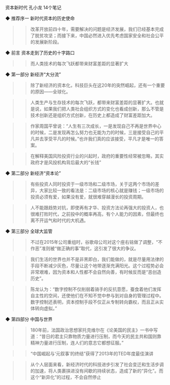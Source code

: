 资本新时代
孔小龙
14个笔记


◆ 推荐序一 新时代资本的历史使命

>> 改革开放前四十年，需要解决的问题是经济发展，我们已经基本完成了脱贫攻坚；而接下来，中国必然进入优先考虑国家安全和社会公平的发展新阶段。


◆ 前言 资本走到了历史的十字路口

>> 而人类技术的每次飞跃都带来财富差距的显著扩大


◆ 第一部分 新经济“大分流”

>> 除了新经济的资本化，科技巨头在这20年的突然崛起，还有一个重要的原因——全球化。

>> 人类生产与生存技术的每次飞跃，都带来财富差距的显著扩大。也就是说，如果我们把人类社会组织方式的变化也看成创新，那么不管是技术创新还是组织方式创新，在历史上都造成了财富差距加大。

>> 作家周国平曾说：“人生有三次成长，一是发现自己不再是世界中心的时候，二是发现再怎么努力也无能为力的时候，三是接受自己的平凡并去享受平凡的时候。”也许我们真的应该接受，平凡才是唯一的答案。

>> 在解释美国风险投资行业的兴起时，政府的重要性经常被忽略，其实政府才是风投机构背后最大的“长钱”


◆ 第二部分 新经济“资本论”

>> 有些投资人同时投资于一级市场和二级市场，关于这两个市场的差异，大家比较一致的看法是：二级市场的核心就是赚钱；一级市场的投资必须有爱，如果没有爱，就很难穿越漫长的投资周期。

>> 人不能跟趋势对抗，即使再有才华、投资方法论再强大的投资人，也很难打败时代，之前投中的概率再高，有个人能力的因素，但最终也离不开运气和时代的大机遇。


◆ 第三部分 全球大监管

>> 不过在2015年公司重组时，谷歌母公司对这个座右铭做了调整，“不作恶”准则被“做正确的事”取代，这引发了很大的争议。

>> 我们生活的世界也并不是非黑即白，我们能做的，就是尽量用法律的手段不断减少灰色，尽量让这个地带逐渐充满阳光。这个过程势必会非常艰难，因为资本和人性都不会自然向善，有时候反而是“恶创造历史”。

>> 陈龙认为：“数字控制不仅削弱着骑手的反抗意愿，蚕食着他们发挥自主性的空间，还使他们在不知不觉中参与到对自身的管理过程中。数字控制还表明，资本控制手段不仅正从专制转向霸权，而且正从实体转向虚拟。”


◆ 第四部分 中国与世界

>> 180年前，法国政治思想家托克维尔在《论美国的民主》一书中写道：“昔日的君主只靠物质力量进行压制，而今天的民主共和国则靠精神力量进行压制，连人们的意志它都想征服。”

>> “中国崛起与‘元叙事’的终结”获得了2013年的TED年度最佳演讲

>> 从个人层面来看，新经济时代的科技进步引发了社会变迁和生活步调的加速，将人类裹挟进没有间歇的持续状态，造成了新的“异化”。而这个“新异化”的过程，不会自然停止

